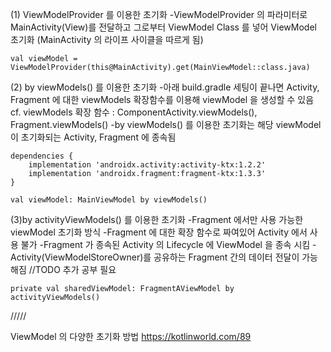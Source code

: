 
(1) ViewModelProvider 를 이용한 초기화
-ViewModelProvider 의 파라미터로 MainActivity(View)를 전달하고 그로부터 ViewModel Class 를 넣어 ViewModel 초기화
(MainActivity 의 라이프 사이클을 따르게 됨)

`val viewModel = ViewModelProvider(this@MainActivity).get(MainViewModel::class.java)`





(2) by viewModels() 를 이용한 초기화
-아래 build.gradle 세팅이 끝나면 Activity, Fragment 에 대한 viewModels 확장함수를 이용해 viewModel 을 생성할 수 있음
cf. viewModels 확장 함수 : ComponentActivity.viewModels(), Fragment.viewModels()
-by viewModels() 를 이용한 초기화는 해당 viewModel 이 초기화되는 Activity, Fragment 에 종속됨

```
dependencies {
    implementation 'androidx.activity:activity-ktx:1.2.2'
    implementation 'androidx.fragment:fragment-ktx:1.3.3'
}
```

`val viewModel: MainViewModel by viewModels()`







(3)by activityViewModels() 를 이용한 초기화
-Fragment 에서만 사용 가능한 viewModel 초기화 방식
-Fragment 에 대한 확장 함수로 짜여있어 Activity 에서 사용 불가
-Fragment 가 종속된 Activity 의 Lifecycle 에 ViewModel 을 종속 시킴
-Activity(ViewModelStoreOwner)를 공유하는 Fragment 간의 데이터 전달이 가능해짐 //TODO 추가 공부 필요

`private val sharedViewModel: FragmentAViewModel by activityViewModels()`




/////

ViewModel 의 다양한 초기화 방법
https://kotlinworld.com/89


